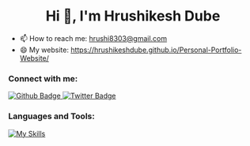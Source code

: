 <h1 align="center">Hi 👋, I'm Hrushikesh Dube</h1>

- 📫 How to reach me: hrushi8303@gmail.com
- 😄 My website: https://hrushikeshdube.github.io/Personal-Portfolio-Website/
  
### Connect with me:
<div id="badges">
  <a href="https:https://github.com/hrushikeshdube">
    <img src="https://img.shields.io/badge/Github-white?style=for-the-badge&logo=Github&logoColor=black" alt="Github Badge"/>
  </a>
   <a href="https://twitter.com/axiftaj">
    <img src="https://img.shields.io/badge/Twitter-blue?style=for-the-badge&logo=twitter&logoColor=white" alt="Twitter Badge"/>
  </a>
</div>

### Languages and Tools:
[![My Skills](https://skillicons.dev/icons?i=React,firebase,github,git,postman,figma,xd&perline=5)](https://skillicons.dev)





